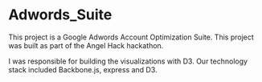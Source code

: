 Adwords_Suite
=============

This project is a Google Adwords Account Optimization Suite.  This project was built as part of the Angel Hack hackathon.

I was responsible for building the visualizations with D3. Our technology stack included Backbone.js, express and D3.


